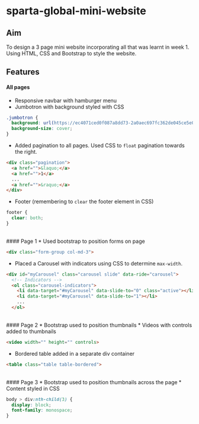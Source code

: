 # sparta-global-mini-website

## Aim
To design a 3 page mini website incorporating all that was learnt in week 1. Using HTML, CSS and Bootstrap to style the website.

## Features
#### All pages
* Responsive navbar with hamburger menu
* Jumbotron with background styled with CSS

```CSS
.jumbotron {
  background: url(https://ec4071ced0f087a8dd73-2a0aec697fc362de045ce5e0c53ec223.ssl.cf3.rackcdn.com/56d70468705a1.jpeg);
  background-size: cover;
}
```

* Added pagination to all pages. Used CSS to `float` pagination towards the right.

```HTML
<div class="pagination">
  <a href="">&laquo;</a>
  <a href="">1</a>
  ...
  <a href="">&raquo;</a>
</div>
```

* Footer (remembering to `clear` the footer element in CSS)

```css
footer {
  clear: both;
}
```
<br>
#### Page 1
* Used bootstrap to position forms on page

```HTML
<div class="form-group col-md-3">
```
* Placed a Carousel with indicators using CSS to determine `max-width`.

```HTML
<div id="myCarousel" class="carousel slide" data-ride="carousel">
  <!-- Indicators -->
  <ol class="carousel-indicators">
    <li data-target="#myCarousel" data-slide-to="0" class="active"></li>
    <li data-target="#myCarousel" data-slide-to="1"></li>
    ...
  </ol>
```
<br>
#### Page 2
* Bootstrap used to position thumbnails
* Videos with controls added to thumbnails

```HTML
<video width="" height="" controls>
```
* Bordered table added in a separate div container

```HTML
<table class="table table-bordered">
```
<br>
#### Page 3
* Bootstrap used to position thumbnails across the page
* Content styled in CSS

```css
body > div:nth-child(3) {
  display: block;
  font-family: monospace;
}
```
